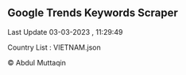 

## Google Trends Keywords Scraper 
 
Last Update 03-03-2023 , 11:29:49

Country List :
VIETNAM.json



© Abdul Muttaqin 

